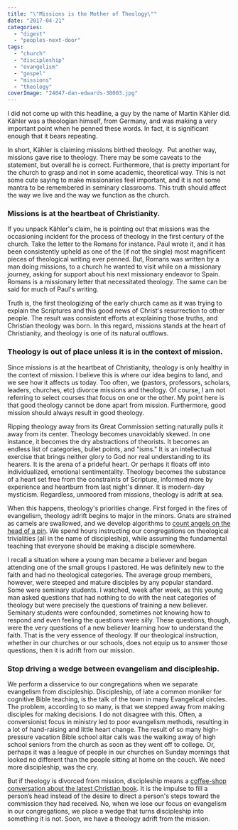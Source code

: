 ```yaml
---
title: "\"Missions is the Mother of Theology\""
date: "2017-04-21"
categories: 
  - "digest"
  - "peoples-next-door"
tags: 
  - "church"
  - "discipleship"
  - "evangelism"
  - "gospel"
  - "missions"
  - "theology"
coverImage: "24047-dan-edwards-38003.jpg"
---
```


I did not come up with this headline, a guy by the name of Martin Kähler did. Kähler was a theologian himself, from Germany, and was making a very important point when he penned these words. In fact, it is significant enough that it bears repeating.

In short, Kähler is claiming missions birthed theology.  Put another way, missions gave rise to theology. There may be some caveats to the statement, but overall he is correct. Furthermore, that is pretty important for the church to grasp and not in some academic, theoretical way. This is not some cute saying to make missionaries feel important, and it is not some mantra to be remembered in seminary classrooms. This truth should affect the way we live and the way we function as the church.

### Missions is at the heartbeat of Christianity.

If you unpack Kähler's claim, he is pointing out that missions was the occasioning incident for the process of theology in the first century of the church. Take the letter to the Romans for instance. Paul wrote it, and it has been consistently upheld as one of the (if not the single) most magnificent pieces of theological writing ever penned. But, Romans was written by a man doing missions, to a church he wanted to visit while on a missionary journey, asking for support about his next missionary endeavor to Spain. Romans is a missionary letter that necessitated theology. The same can be said for much of Paul's writing.

Truth is, the first theologizing of the early church came as it was trying to explain the Scriptures and this good news of Christ's resurrection to other people. The result was consistent efforts at explaining those truths, and Christian theology was born. In this regard, missions stands at the heart of Christianity, and theology is one of its natural outflows.

### Theology is out of place unless it is in the context of mission.

Since missions is at the heartbeat of Christianity, theology is only healthy in the context of mission. I believe this is where our idea begins to land, and we see how it affects us today. Too often, we (pastors, professors, scholars, leaders, churches, etc) divorce missions and theology. Of course, I am not referring to select courses that focus on one or the other. My point here is that good theology cannot be done apart from mission. Furthermore, good mission should always result in good theology.

Ripping theology away from its Great Commission setting naturally pulls it away from its center. Theology becomes unavoidably skewed. In one instance, it becomes the dry abstractions of theorists. It becomes an endless list of categories, bullet points, and "isms." It is an intellectual exercise that brings neither glory to God nor real understanding to its hearers. It is the arena of a prideful heart. Or perhaps it floats off into individualized, emotional sentimentality. Theology becomes the substance of a heart set free from the constraints of Scripture, informed more by experience and heartburn from last night's dinner. It is modern-day mysticism. Regardless, unmoored from missions, theology is adrift at sea.

When this happens, theology's priorities change. First forged in the fires of evangelism, theology adrift begins to major in the minors. Gnats are strained as camels are swallowed, and we develop algorithms to [count angels on the head of a pin](https://www.wikiwand.com/en/How_many_angels_can_dance_on_the_head_of_a_pin%3F). We spend hours instructing our congregations on theological trivialities (all in the name of discipleship), while assuming the fundamental teaching that everyone should be making a disciple somewhere.

I recall a situation where a young man became a believer and began attending one of the small groups I pastored. He was definitely new to the faith and had no theological categories. The average group members, however, were steeped and mature disciples by any popular standard. Some were seminary students. I watched, week after week, as this young man asked questions that had nothing to do with the neat categories of theology but were precisely the questions of training a new believer. Seminary students were confounded, sometimes not knowing how to respond and even feeling the questions were silly. These questions, though, were the very questions of a new believer learning how to understand the faith. That is the very essence of theology. If our theological instruction, whether in our churches or our schools, does not equip us to answer those questions, then it is adrift from our mission.

### Stop driving a wedge between evangelism and discipleship.

We perform a disservice to our congregations when we separate evangelism from discipleship. Discipleship, of late a common moniker for cognitive Bible teaching, is the talk of the town in many Evangelical circles. The problem, according to so many, is that we stepped away from making disciples for making decisions. I do not disagree with this. Often, a conversionist focus in ministry led to poor evangelism methods, resulting in a lot of hand-raising and little heart change. The result of so many high-pressure vacation Bible school altar calls was the walking away of high school seniors from the church as soon as they went off to college. Or, perhaps it was a league of people in our churches on Sunday mornings that looked no different than the people sitting at home on the couch. We need more discipleship, was the cry.

But if theology is divorced from mission, discipleship means a [coffee-shop conversation about the latest Christian book](http://blog.keelancook.com/2016/08/is-our-understanding-of-discipleship-anemic.html). It is the impulse to fill a person’s head instead of the desire to direct a person's steps toward the commission they had received. No, when we lose our focus on evangelism in our congregations, we place a wedge that turns discipleship into something it is not. Soon, we have a theology adrift from the mission.
